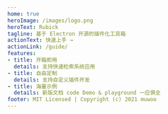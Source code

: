 ```yaml
---
home: true
heroImage: /images/logo.png
heroText: Rubick
tagline: 基于 Electron 开源的插件化工具箱
actionText: 快速上手 →
actionLink: /guide/
features:
- title: 开箱即用
  details: 支持快速检索系统应用
- title: 自由定制
  details: 支持自定义插件开发
- title: 海量示例
  details: 新版文档 code Demo & playground 一应俱全
footer: MIT Licensed | Copyright (c) 2021 muwoo
---
```

